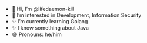 - 👋 Hi, I’m @lifedaemon-kill
- 🐳 I’m interested in Development, Information Security
- ✨ I’m currently learning Golang
- ✨ I know something about Java
- 😄 Pronouns: he/him

<!---
lifedaemon-kill/lifedaemon-kill is a ✨ special ✨ repository because its `README.md` (this file) appears on your GitHub profile.
You can click the Preview link to take a look at your changes.
--->

